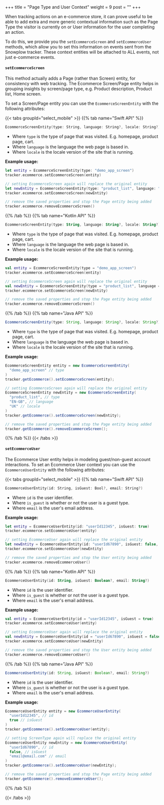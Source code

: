 +++
title = "Page Type and User Context"
weight = 9
post = ""
+++

When tracking actions on an e-commerce store, it can prove useful to be able to add extra and more generic contextual information such as the Page Type the visitor is currently on or User information for the user completing an action.

To do this, we provide you the `setEcommerceScreen` and `setEcommerceUser` methods, which allow you to set this information on events sent from the Snowplow tracker. These context entities will be attached to ALL events, not just e-commerce events.

#### `setEcommerceScreen`

This method actually adds a Page (rather than Screen) entity, for consistency with web tracking. The Ecommerce Screen/Page entity helps in grouping insights by screen/page type, e.g. Product description, Product list, Home screen.

To set a Screen/Page entity you can use the `EcommerceScreenEntity` with the following attributes:

{{< tabs groupId="select_mobile" >}}
{{% tab name="Swift API" %}}

```swift
EcommerceScreenEntity(type: String, language: String?, locale: String?)
```

- Where `type` is the type of page that was visited. E.g. homepage, product page, cart.
- Where `language` is the language the web page is based in.
- Where `locale` is the locale version of the site that is running.

**Example usage:**

```swift
let entity = EcommerceScreenEntity(type: "demo_app_screen")
tracker.ecommerce.setEcommerceScreen(entity)

// setting EcommerceScreen again will replace the original entity
let newEntity = EcommerceScreenEntity(type: "product_list", language: "EN-GB", locale: "UK")
tracker.ecommerce.setEcommerceScreen(newEntity)

// remove the saved properties and stop the Page entity being added
tracker.ecommerce.removeEcommerceScreen()
```
{{% /tab %}}
{{% tab name="Kotlin API" %}}

```kotlin
EcommerceScreenEntity(type: String, language: String?, locale: String?)
```

- Where `type` is the type of page that was visited. E.g. homepage, product page, cart.
- Where `language` is the language the web page is based in.
- Where `locale` is the locale version of the site that is running.

**Example usage:**

```kotlin
val entity = EcommerceScreenEntity(type = "demo_app_screen")
tracker.ecommerce.setEcommerceScreen(entity)

// setting EcommerceScreen again will replace the original entity
val newEntity = EcommerceScreenEntity(type = "product_list", language = "EN-GB", locale = "UK")
tracker.ecommerce.setEcommerceScreen(newEntity)

// remove the saved properties and stop the Page entity being added
tracker.ecommerce.removeEcommerceScreen()
```
{{% /tab %}}
{{% tab name="Java API" %}}

```java
EcommerceScreenEntity(type: String, language: String?, locale: String?)
```

- Where `type` is the type of page that was visited. E.g. homepage, product page, cart.
- Where `language` is the language the web page is based in.
- Where `locale` is the locale version of the site that is running.

**Example usage:**

```java
EcommerceScreenEntity entity = new EcommerceScreenEntity(
  "demo_app_screen" // type
)
tracker.getEcommerce().setEcommerceScreen(entity);

// setting EcommerceScreen again will replace the original entity
EcommerceScreenEntity newEntity = new EcommerceScreenEntity(
  "product_list", // type
  "EN-GB", // language
  "UK" // locale
)
tracker.getEcommerce().setEcommerceScreen(newEntity);

// remove the saved properties and stop the Page entity being added
tracker.getEcommerce().removeEcommerceScreen();
```
{{% /tab %}}
{{< /tabs >}}


#### `setEcommerceUser`

The Ecommerce User entity helps in modeling guest/non-guest account interactions. To set an Ecommerce User context you can use the `EcommerceUserEntity` with the following attributes:

{{< tabs groupId="select_mobile" >}}
{{% tab name="Swift API" %}}

```swift
EcommerceUserEntity(id: String, isGuest: Bool?, email: String?)
```

- Where `id` is the user identifier.
- Where `is_guest` is whether or not the user is a guest type.
- Where `email` is the user's email address.

**Example usage:**

```swift
let entity = EcommerceUserEntity(id: "userId12345", isGuest: true)
tracker.ecommerce.setEcommerceUser(entity)

// setting EcommerceUser again will replace the original entity
let newEntity = EcommerceUserEntity(id: "userId67890", isGuest: false, email: "email@email.com")
tracker.ecommerce.setEcommerceUser(newEntity)

// remove the saved properties and stop the User entity being added
tracker.ecommerce.removeEcommerceUser()
```

{{% /tab %}}
{{% tab name="Kotlin API" %}}

```kotlin
EcommerceUserEntity(id: String, isGuest: Boolean?, email: String?)
```

- Where `id` is the user identifier.
- Where `is_guest` is whether or not the user is a guest type.
- Where `email` is the user's email address.

**Example usage:**

```kotlin
val entity = EcommerceUserEntity(id = "userId12345", isGuest = true)
tracker.ecommerce.setEcommerceUser(entity)

// setting EcommerceUser again will replace the original entity
val newEntity = EcommerceUserEntity(id = "userId67890", isGuest = false, email = "email@email.com")
tracker.ecommerce.setEcommerceUser(newEntity)

// remove the saved properties and stop the User entity being added
tracker.ecommerce.removeEcommerceUser()
```

{{% /tab %}}
{{% tab name="Java API" %}}

```java
EcommerceUserEntity(id: String, isGuest: Boolean?, email: String?)
```

- Where `id` is the user identifier.
- Where `is_guest` is whether or not the user is a guest type.
- Where `email` is the user's email address.

**Example usage:**

```java
EcommerceUserEntity entity = new EcommerceUserEntity(
  "userId12345", // id
  true // isGuest
)
tracker.getEcommerce().setEcommerceUser(entity);

// setting ScreenType again will replace the original entity
EcommerceUserEntity newEntity = new EcommerceUserEntity(
  "userId67890", // id
  false, // isGuest
  "email@email.com" // email
)
tracker.getEcommerce().setEcommerceUser(newEntity);

// remove the saved properties and stop the Page entity being added
tracker.getEcommerce().removeEcommerceUser();
```

{{% /tab %}}

{{< /tabs >}}

